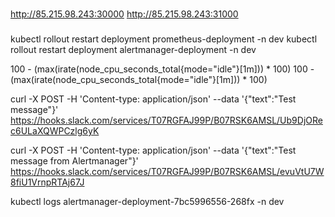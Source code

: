 




###

http://85.215.98.243:30000
http://85.215.98.243:31000

###

kubectl rollout restart deployment prometheus-deployment -n dev
kubectl rollout restart deployment alertmanager-deployment -n dev

100 - (max(irate(node_cpu_seconds_total{mode=\"idle\"}[1m])) * 100)
100 - (max(irate(node_cpu_seconds_total{mode="idle"}[1m])) * 100)

curl -X POST -H 'Content-type: application/json' --data '{"text":"Test message"}' https://hooks.slack.com/services/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

curl -X POST -H 'Content-type: application/json' --data '{"text":"Test message from Alertmanager"}' https://hooks.slack.com/services/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


kubectl logs alertmanager-deployment-7bc5996556-268fx -n dev




















#